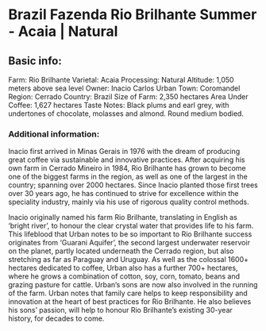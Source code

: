 # Brazil Fazenda Rio Brilhante Summer - Acaia | Natural

## Basic info:

Farm: Rio Brilhante
Varietal: Acaia
Processing: Natural
Altitude: 1,050 meters above sea level
Owner: Inacio Carlos Urban
Town: Coromandel
Region: Cerrado
Country: Brazil
Size of Farm: 2,350 hectares Area
Under Coffee: 1,627 hectares
Taste Notes: Black plums and earl grey, with undertones of chocolate, molasses and almond. Round medium bodied.

### Additional information:

Inacio first arrived in Minas Gerais in 1976 with the dream of producing great coffee via sustainable and innovative practices. After acquiring his own farm in Cerrado Mineiro in 1984, Rio Brilhante has grown to become one of the biggest farms in the region, as well as one of the largest in the country; spanning over 2000 hectares. Since Inacio planted those first trees over 30 years ago, he has continued to strive for excellence within the speciality industry, mainly via his use of rigorous quality control methods.

Inacio originally named his farm Rio Brilhante, translating in English as ‘bright river’, to honour the clear crystal water that provides life to his farm. This lifeblood that Urban notes to be so important to Rio Brilhante success originates from ‘Guarani Aquifer’, the second largest underwater reservoir on the planet, partly located underneath the Cerrado region, but also stretching as far as Paraguay and Uruguay. As well as the colossal 1600+ hectares dedicated to coffee, Urban also has a further 700+ hectares, where he grows a combination of cotton, soy, corn, tomato, beans and grazing pasture for cattle. Urban’s sons are now also involved in the running of the farm. Urban notes that family care helps to keep responsibility and innovation at the heart of best practices for Rio Brilhante. He also believes his sons’ passion, will help to honour Rio Brilhante’s existing 30-year history, for decades to come.